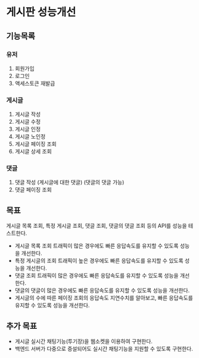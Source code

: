 # 게시판 성능개선

## 기능목록

### 유저
1. 회원가입
2. 로그인
3. 액세스토큰 재발급

### 게시글
1. 게시글 작성
2. 게시글 수정
3. 게시글 인정
4. 게시글 노인정
5. 게시글 페이징 조회
6. 게시글 상세 조회

### 댓글
1. 댓글 작성 (게시글에 대한 댓글) (댓글의 댓글 가능)
2. 댓글 페이징 조회

## 목표
게시글 목록 조회, 특정 게시글 조회, 댓글 조회, 댓글의 댓글 조회 등의 API를 성능을 테스트한다.
- 게시글 목록 조회 트래픽이 많은 경우에도 빠른 응답속도를 유지할 수 있도록 성능을 개선한다.
- 특정 게시글의 조회 트래픽이 높은 경우에도 빠른 응답속도를 유지할 수 있도록 성능을 개선한다.
- 댓글 조회 트래픽이 많은 경우에도 빠른 응답속도를 유지할 수 있도록 성능을 개선한다.
- 댓글의 댓글이 많은 경우에도 빠른 응답속도를 유지할 수 있도록 성능을 개선한다.
- 게시글의 수에 따른 페이징 조회의 응답속도 지연수치를 알아보고, 빠른 응답속도를 유지할 수 있도록 성능을 개선한다.

## 추가 목표
- 게시글 실시간 채팅기능(투기장)을 웹소켓을 이용하여 구현한다.
- 백엔드 서버가 다중으로 증설되어도 실시간 채팅기능을 지원할 수 있도록 구현한다.
